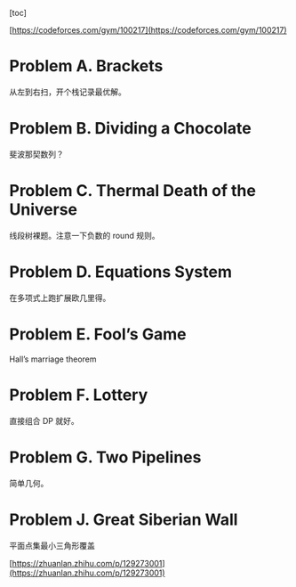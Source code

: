 [toc]

[https://codeforces.com/gym/100217](https://codeforces.com/gym/100217)

# Problem A. Brackets
从左到右扫，开个栈记录最优解。

# Problem B. Dividing a Chocolate
斐波那契数列？

# Problem C. Thermal Death of the Universe
线段树裸题。注意一下负数的 round 规则。 

# Problem D. Equations System
在多项式上跑扩展欧几里得。

# Problem E. Fool’s Game
Hall’s marriage theorem 

# Problem F. Lottery
直接组合 DP 就好。

# Problem G. Two Pipelines
简单几何。

# Problem J. Great Siberian Wall
平面点集最小三角形覆盖

[https://zhuanlan.zhihu.com/p/129273001](https://zhuanlan.zhihu.com/p/129273001)
